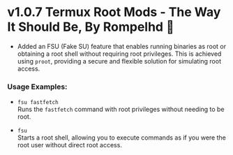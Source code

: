 # v1.0.7 Termux Root Mods - The Way It Should Be, By Rompelhd 🥵

- Added an FSU (Fake SU) feature that enables running binaries as root or obtaining a root shell without requiring root privileges. This is achieved using `proot`, providing a secure and flexible solution for simulating root access.

### Usage Examples:

- `fsu fastfetch`  
  Runs the `fastfetch` command with root privileges without needing to be root.

- `fsu`  
  Starts a root shell, allowing you to execute commands as if you were the root user without direct root access.
